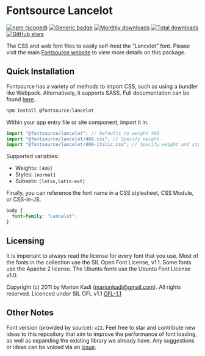 # Fontsource Lancelot

[![npm (scoped)](https://img.shields.io/npm/v/@fontsource/lancelot?color=brightgreen)](https://www.npmjs.com/package/@fontsource/lancelot) [![Generic badge](https://img.shields.io/badge/fontsource-passing-brightgreen)](https://github.com/fontsource/fontsource) [![Monthly downloads](https://badgen.net/npm/dm/@fontsource/lancelot)](https://github.com/fontsource/fontsource) [![Total downloads](https://badgen.net/npm/dt/@fontsource/lancelot)](https://github.com/fontsource/fontsource) [![GitHub stars](https://img.shields.io/github/stars/fontsource/fontsource.svg?style=social&label=Star)](https://github.com/fontsource/fontsource/stargazers)

The CSS and web font files to easily self-host the “Lancelot” font. Please visit the main [Fontsource website](https://fontsource.org/fonts/lancelot) to view more details on this package.

## Quick Installation

Fontsource has a variety of methods to import CSS, such as using a bundler like Webpack. Alternatively, it supports SASS. Full documentation can be found [here](https://fontsource.org/docs/getting-started/introduction).

```javascript
npm install @fontsource/lancelot
```

Within your app entry file or site component, import it in.

```javascript
import "@fontsource/lancelot"; // Defaults to weight 400
import "@fontsource/lancelot/400.css"; // Specify weight
import "@fontsource/lancelot/400-italic.css"; // Specify weight and style

```

Supported variables:
- Weights: `[400]`
- Styles: `[normal]`
- Subsets: `[latin,latin-ext]`

Finally, you can reference the font name in a CSS stylesheet, CSS Module, or CSS-in-JS.

```css
body {
  font-family: "Lancelot";
}
```

## Licensing
It is important to always read the license for every font that you use.
Most of the fonts in the collection use the SIL Open Font License, v1.1. Some fonts use the Apache 2 license. The Ubuntu fonts use the Ubuntu Font License v1.0.

Copyright (c) 2011 by Marion Kadi (marionkadi@gmail.com). All rights reserved. Licenced under SIL OFL v1.1
[OFL-1.1](http://scripts.sil.org/OFL)

## Other Notes
Font version (provided by source): `v22`.
Feel free to star and contribute new ideas to this repository that aim to improve the performance of font loading, as well as expanding the existing library we already have. Any suggestions or ideas can be voiced via an [issue](https://github.com/fontsource/fontsource/issues).